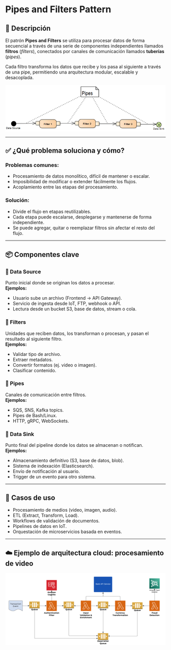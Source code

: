 # Pipes and Filters Pattern

## 🧩 Descripción

El patrón **Pipes and Filters** se utiliza para procesar datos de forma secuencial a través de una serie de componentes independientes llamados **filtros** (*filters*), conectados por canales de comunicación llamados **tuberías** (*pipes*). 

Cada filtro transforma los datos que recibe y los pasa al siguiente a través de una pipe, permitiendo una arquitectura modular, escalable y desacoplada.

![Pipes and Filters](../images/pipes_and_filters.png)

---

## ✅ ¿Qué problema soluciona y cómo?

### Problemas comunes:
- Procesamiento de datos monolítico, difícil de mantener o escalar.
- Imposibilidad de modificar o extender fácilmente los flujos.
- Acoplamiento entre las etapas del procesamiento.

### Solución:
- Divide el flujo en etapas reutilizables.
- Cada etapa puede escalarse, desplegarse y mantenerse de forma independiente.
- Se puede agregar, quitar o reemplazar filtros sin afectar el resto del flujo.

---

## 📦 Componentes clave

### 🔹 Data Source
Punto inicial donde se originan los datos a procesar.  
**Ejemplos:**
- Usuario sube un archivo (Frontend → API Gateway).
- Servicio de ingesta desde IoT, FTP, webhook o API.
- Lectura desde un bucket S3, base de datos, stream o cola.

### 🔹 Filters
Unidades que reciben datos, los transforman o procesan, y pasan el resultado al siguiente filtro.  
**Ejemplos:**
- Validar tipo de archivo.
- Extraer metadatos.
- Convertir formatos (ej. video o imagen).
- Clasificar contenido.

### 🔹 Pipes
Canales de comunicación entre filtros.  
**Ejemplos:**
- SQS, SNS, Kafka topics.
- Pipes de Bash/Linux.
- HTTP, gRPC, WebSockets.

### 🔹 Data Sink
Punto final del pipeline donde los datos se almacenan o notifican.  
**Ejemplos:**
- Almacenamiento definitivo (S3, base de datos, blob).
- Sistema de indexación (Elasticsearch).
- Envío de notificación al usuario.
- Trigger de un evento para otro sistema.

---

## 🎯 Casos de uso

- Procesamiento de medios (video, imagen, audio).
- ETL (Extract, Transform, Load).
- Workflows de validación de documentos.
- Pipelines de datos en IoT.
- Orquestación de microservicios basada en eventos.

---

## ☁️ Ejemplo de arquitectura cloud: procesamiento de video

![AWS Pipes and Filters Pattern](../images/pipes_and_filters_aws)